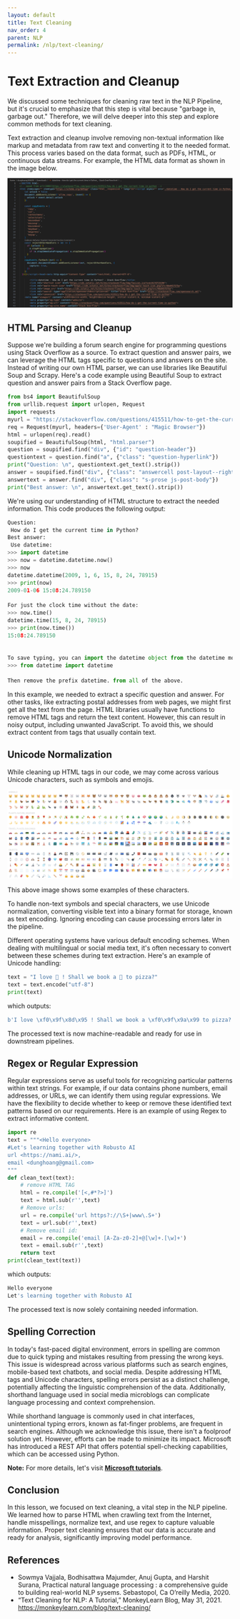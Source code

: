 ```yaml
---
layout: default
title: Text Cleaning
nav_order: 4
parent: NLP
permalink: /nlp/text-cleaning/
---
```


# Text Extraction and Cleanup
We discussed some techniques for cleaning raw text in the NLP Pipeline, but it's crucial to emphasize that this step is vital because "garbage in, garbage out." Therefore, we will delve deeper into this step and explore common methods for text cleaning.

Text extraction and cleanup involve removing non-textual information like markup and metadata from raw text and converting it to the needed format. This process varies based on the data format, such as PDFs, HTML, or continuous data streams. For example, the HTML data format as shown in the image below.

![](images/html.png)

## HTML Parsing and Cleanup
Suppose we're building a forum search engine for programming questions using Stack Overflow as a source. To extract question and answer pairs, we can leverage the HTML tags specific to questions and answers on the site. Instead of writing our own HTML parser, we can use libraries like Beautiful Soup and Scrapy. Here's a code example using Beautiful Soup to extract question and answer pairs from a Stack Overflow page.

```python
from bs4 import BeautifulSoup
from urllib.request import urlopen, Request
import requests
myurl = "https://stackoverflow.com/questions/415511/how-to-get-the-current-time-in-python"
req = Request(myurl, headers={'User-Agent' : "Magic Browser"}) 
html = urlopen(req).read()
soupified = BeautifulSoup(html, "html.parser")
question = soupified.find("div", {"id": "question-header"})
questiontext = question.find("a", {"class": "question-hyperlink"})
print("Question: \n", questiontext.get_text().strip())
answer = soupified.find("div", {"class": "answercell post-layout--right"})
answertext = answer.find("div", {"class": "s-prose js-post-body"})
print("Best answer: \n", answertext.get_text().strip())
```

We're using our understanding of HTML structure to extract the needed information. This code produces the following output:

```python
Question: 
 How do I get the current time in Python?
Best answer: 
 Use datetime:
>>> import datetime
>>> now = datetime.datetime.now()
>>> now
datetime.datetime(2009, 1, 6, 15, 8, 24, 78915)
>>> print(now)
2009-01-06 15:08:24.789150

For just the clock time without the date:
>>> now.time()
datetime.time(15, 8, 24, 78915)
>>> print(now.time())
15:08:24.789150


To save typing, you can import the datetime object from the datetime module:
>>> from datetime import datetime

Then remove the prefix datetime. from all of the above.
```

In this example, we needed to extract a specific question and answer. For other tasks, like extracting postal addresses from web pages, we might first get all the text from the page. HTML libraries usually have functions to remove HTML tags and return the text content. However, this can result in noisy output, including unwanted JavaScript. To avoid this, we should extract content from tags that usually contain text.

## Unicode Normalization
While cleaning up HTML tags in our code, we may come across various Unicode characters, such as symbols and emojis. 

![](images/Icon.png)

This above image shows some examples of these characters.

To handle non-text symbols and special characters, we use Unicode normalization, converting visible text into a binary format for storage, known as text encoding. Ignoring encoding can cause processing errors later in the pipeline.

Different operating systems have various default encoding schemes. When dealing with multilingual or social media text, it's often necessary to convert between these schemes during text extraction. Here's an example of Unicode handling:

```python
text = "I love 🍕 ! Shall we book a 🚙 to pizza?"
text = text.encode("utf-8")
print(text)
```

which outputs:

```python
b'I love \xf0\x9f\x8d\x95 ! Shall we book a \xf0\x9f\x9a\x99 to pizza?'
```

The processed text is now machine-readable and ready for use in downstream pipelines.

## Regex or Regular Expression
Regular expressions serve as useful tools for recognizing particular patterns within text strings. For example, if our data contains phone numbers, email addresses, or URLs, we can identify them using regular expressions. We have the flexibility to decide whether to keep or remove these identified text patterns based on our requirements. Here is an example of using Regex to extract informative content.

```python
import re 
text = """<Hello everyone>  
#Let's learning together with Robusto AI
url <https://nami.ai/>,  
email <dunghoang@gmail.com> 
"""
def clean_text(text): 
    # remove HTML TAG 
    html = re.compile('[<,#*?>]') 
    text = html.sub(r'',text) 
    # Remove urls: 
    url = re.compile('url https?://\S+|www\.S+') 
    text = url.sub(r'',text) 
    # Remove email id: 
    email = re.compile('email [A-Za-z0-2]+@[\w]+.[\w]+') 
    text = email.sub(r'',text) 
    return text 
print(clean_text(text))
```

which outputs:

```python
Hello everyone  
Let's learning together with Robusto AI
```

The processed text is now solely containing needed information.

## Spelling Correction
In today's fast-paced digital environment, errors in spelling are common due to quick typing and mistakes resulting from pressing the wrong keys. This issue is widespread across various platforms such as search engines, mobile-based text chatbots, and social media. Despite addressing HTML tags and Unicode characters, spelling errors persist as a distinct challenge, potentially affecting the linguistic comprehension of the data. Additionally, shorthand language used in social media microblogs can complicate language processing and context comprehension.

While shorthand language is commonly used in chat interfaces, unintentional typing errors, known as fat-finger problems, are frequent in search engines. Although we acknowledge this issue, there isn't a foolproof solution yet. However, efforts can be made to minimize its impact. Microsoft has introduced a REST API that offers potential spell-checking capabilities, which can be accessed using Python.

**Note:** For more details, let's visit [**Microsoft tutorials**](https://learn.microsoft.com/en-us/previous-versions/azure/cognitive-services/Bing-Spell-Check/quickstarts/python).

## Conclusion

In this lesson, we focused on text cleaning, a vital step in the NLP pipeline. We learned how to parse HTML when crawling text from the Internet, handle misspellings, normalize text, and use regex to capture valuable information. Proper text cleaning ensures that our data is accurate and ready for analysis, significantly improving model performance.


## References

+ Sowmya Vajjala, Bodhisattwa Majumder, Anuj Gupta, and Harshit Surana, Practical natural language processing : a comprehensive guide to building real-world NLP sysems. Sebastopol, Ca O’reilly Media, 2020.
+ “Text Cleaning for NLP: A Tutorial,” MonkeyLearn Blog, May 31, 2021. https://monkeylearn.com/blog/text-cleaning/





